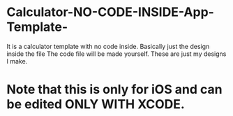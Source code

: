 # Calculator-NO-CODE-INSIDE-App-Template-
It is a calculator template with no code inside. 
Basically just the design inside the file
The code file will be made yourself. These are just my designs I make.
# Note that this is only for iOS and can be edited ONLY WITH XCODE.
